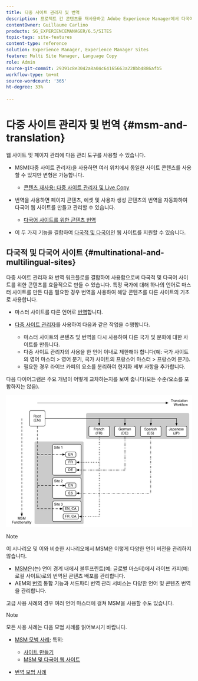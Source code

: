 ```yaml
---
title: 다중 사이트 관리자 및 번역
description: 프로젝트 간 콘텐츠를 재사용하고 Adobe Experience Manager에서 다국어 웹 사이트를 관리하는 방법을 알아봅니다.
contentOwner: Guillaume Carlino
products: SG_EXPERIENCEMANAGER/6.5/SITES
topic-tags: site-features
content-type: reference
solution: Experience Manager, Experience Manager Sites
feature: Multi Site Manager, Language Copy
role: Admin
source-git-commit: 29391c8e3042a8a04c64165663a228bb4886afb5
workflow-type: tm+mt
source-wordcount: '365'
ht-degree: 33%

---
```


# 다중 사이트 관리자 및 번역 {#msm-and-translation}

웹 사이트 및 페이지 관리에 다음 관리 도구를 사용할 수 있습니다.

* MSM(다중 사이트 관리자)을 사용하면 여러 위치에서 동일한 사이트 콘텐츠를 사용할 수 있지만 변형은 가능합니다.

   * [콘텐츠 재사용: 다중 사이트 관리자 및 Live Copy](/help/sites-administering/msm.md)

* 번역을 사용하면 페이지 콘텐츠, 에셋 및 사용자 생성 콘텐츠의 번역을 자동화하여 다국어 웹 사이트를 만들고 관리할 수 있습니다.

   * [다국어 사이트를 위한 콘텐츠 번역](/help/sites-administering/translation.md)

* 이 두 가지 기능을 결합하여 [다국적 및 다국어](#multinational-and-multilingual-sites)인 웹 사이트를 지원할 수 있습니다.

## 다국적 및 다국어 사이트 {#multinational-and-multilingual-sites}

다중 사이트 관리자 와 번역 워크플로를 결합하여 사용함으로써 다국적 및 다국어 사이트를 위한 콘텐츠를 효율적으로 만들 수 있습니다. 특정 국가에 대해 하나의 언어로 마스터 사이트를 만든 다음 필요한 경우 번역을 사용하여 해당 콘텐츠를 다른 사이트의 기초로 사용합니다.

* 마스터 사이트를 다른 언어로 [번역](/help/sites-administering/translation.md)합니다.

* [다중 사이트 관리자](/help/sites-administering/msm.md)를 사용하여 다음과 같은 작업을 수행합니다.

   * 마스터 사이트의 콘텐츠 및 번역을 다시 사용하여 다른 국가 및 문화에 대한 사이트를 만듭니다.
   * 다중 사이트 관리자의 사용을 한 언어 이내로 제한해야 합니다(예: 국가 사이트의 영어 마스터 > 영어 분기, 국가 사이트의 프랑스어 마스터 > 프랑스어 분기).
   * 필요한 경우 라이브 카피의 요소를 분리하여 현지화 세부 사항을 추가합니다.

다음 다이어그램은 주요 개념이 어떻게 교차하는지를 보여 줍니다(모든 수준/요소를 포함하지는 않음).

![MSM 및 번역의 주요 개념을 보여 주는 다이어그램](assets/chlimage_1-71a.png)

>[!NOTE]
>
>이 시나리오 및 이와 비슷한 시나리오에서 MSM은 이렇게 다양한 언어 버전을 관리하지 않습니다.
>
>* [MSM](/help/sites-administering/msm.md)은(는) 언어 경계 내에서 블루프린트(예: 글로벌 마스터)에서 라이브 카피(예: 로컬 사이트)로의 번역된 콘텐츠 배포를 관리합니다.
>* AEM의 [번역](/help/sites-administering/translation.md) 통합 기능과 서드파티 번역 관리 서비스는 다양한 언어 및 콘텐츠 번역을 관리합니다.
>
>고급 사용 사례의 경우 여러 언어 마스터에 걸쳐 MSM을 사용할 수도 있습니다.

>[!NOTE]
>
>모든 사용 사례는 다음 모범 사례를 읽어보시기 바랍니다.
>
>* [MSM 모범 사례](/help/sites-administering/msm-best-practices.md); 특히:
>
>   * [사이트 만들기](/help/sites-administering/msm-best-practices.md#create-site)
>   * [MSM 및 다국어 웹 사이트](/help/sites-administering/msm-best-practices.md#msm-and-multilingual-websites)
>
>* [번역 모범 사례](/help/sites-administering/tc-bp.md)

